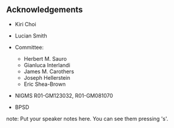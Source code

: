 ##  Acknowledgements

* Kiri Choi

* Lucian Smith

* Committee:
  * Herbert M. Sauro
  * Gianluca Interlandi
  * James M. Carothers
  * Joseph Hellerstein
  * Eric Shea-Brown

* NIGMS R01-GM123032, R01-GM081070

* BPSD

note:
    Put your speaker notes here.
    You can see them pressing 's'.

